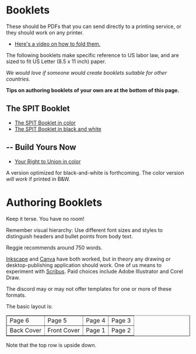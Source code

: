 # Booklets

These should be PDFs that you can send directly to a printing service, or they should work on any printer.

* [Here's a video on how to fold them.](https://drive.google.com/file/d/1FzsRiA-pQ1MA2J8yq9QZb-EI1QUqpxTN/view?usp=drive_link)

The following booklets make specific reference to US labor law, and are sized to fit US Letter (8.5 x 11 inch) paper.

*We would love if someone would create booklets suitable for other countries.*

**Tips on authoring booklets of your own are at the bottom of this page.**

## The SPIT Booklet

* [The SPIT Booklet in color](./SPIT-color.pdf)
* [The SPIT Booklet in black and white](./SPIT-bw.pdf)

##  -- Build Yours Now

* [Your Right to Union in color](./Right-to-Union.pdf)

A version optimized for black-and-white is forthcoming.
The color version *will work* if printed in B&W.

# Authoring Booklets

Keep it terse. You have no room!

Remember visual hierarchy: Use different font sizes and styles to distinguish headers and bullet points from body text.

Reggie recommends around 750 words.

[Inkscape](https://inkscape.org/)
and
[Canva](https://www.canva.com/)
have both worked, but in theory any drawing or desktop-publishing application should work.
One of us means to experiment with [Scribus](https://www.scribus.net/).
Paid choices include Adobe Illustrator and Corel Draw.

The discord may or may not offer templates for one or more of these formats.

The basic layout is:

<table border="1">
<tr><td>Page 6</td><td>Page 5</td><td>Page 4</td><td>Page 3</td></tr>
<tr><td>Back Cover</td><td>Front Cover</td><td>Page 1</td><td>Page 2</td></tr>
</table>

Note that the top row is upside down.

